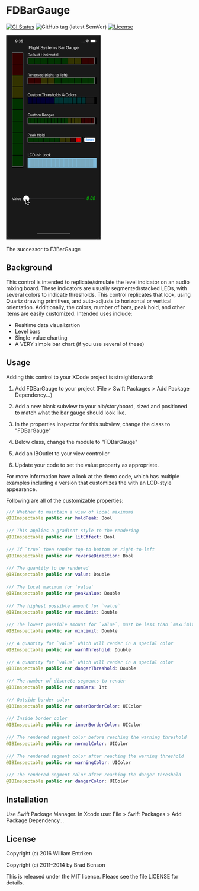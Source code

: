 # FDBarGauge

[![CI Status](http://img.shields.io/travis/fulldecent/FDBarGauge.svg?style=flat)](https://travis-ci.org/fulldecent/FDBarGauge)
![GitHub tag (latest SemVer)](https://img.shields.io/github/v/tag/fulldecent/FDBarGauge)
[![License](https://img.shields.io/github/license/fulldecent/FDBarGauge)](LICENSE)

![Screenshot](FDBarGauge.gif "Screenshot of Component Demo App")

The successor to F3BarGauge


## Background

This control is intended to replicate/simulate the level indicator on an audio mixing board. These indicators are usually segmented/stacked LEDs, with several colors to indicate thresholds. This control replicates that look, using Quartz drawing primitives, and auto-adjusts to horizontal or vertical orientation. Additionally, the colors, number of bars, peak hold, and other items are easily customized. Intended uses include:

 * Realtime data visualization
 * Level bars
 * Single-value charting
 * A VERY simple bar chart (if you use several of these)

## Usage

Adding this control to your XCode project is straightforward:

1.  Add FDBarGauge to your project (File > Swift Packages > Add Package Dependency...)

2.  Add a new blank subview to your nib/storyboard, sized and positioned to match what the bar gauge should look like.
    
3.  In the properties inspector for this subview, change the class to "FDBarGauge"
    
4.  Below class, change the module to "FDBarGauge"

5.  Add an IBOutlet to your view controller

6.  Update your code to set the value property as appropriate.

For more information have a look at the demo code, which has multiple examples including a version that customizes the with an LCD-style appearance.

Following are all of the customizable properties:

```swift
/// Whether to maintain a view of local maximums
@IBInspectable public var holdPeak: Bool

/// This applies a gradient style to the rendering
@IBInspectable public var litEffect: Bool

/// If `true` then render top-to-bottom or right-to-left
@IBInspectable public var reverseDirection: Bool

/// The quantity to be rendered
@IBInspectable public var value: Double

/// The local maximum for `value`
@IBInspectable public var peakValue: Double

/// The highest possible amount for `value`
@IBInspectable public var maxLimit: Double

/// The lowest possible amount for `value`, must be less than `maxLimit`
@IBInspectable public var minLimit: Double

/// A quantity for `value` which will render in a special color
@IBInspectable public var warnThreshold: Double

/// A quantity for `value` which will render in a special color
@IBInspectable public var dangerThreshold: Double

/// The number of discrete segments to render
@IBInspectable public var numBars: Int

/// Outside border color
@IBInspectable public var outerBorderColor: UIColor

/// Inside border color
@IBInspectable public var innerBorderColor: UIColor

/// The rendered segment color before reaching the warning threshold
@IBInspectable public var normalColor: UIColor

/// The rendered segment color after reaching the warning threshold
@IBInspectable public var warningColor: UIColor

/// The rendered segment color after reaching the danger threshold
@IBInspectable public var dangerColor: UIColor
```

## Installation

Use Swift Package Manager. In Xcode use: File > Swift Packages > Add Package Dependency…

## License

Copyright (c) 2016 William Entriken

Copyright (c) 2011–2014 by Brad Benson

This is released under the MIT licence. Please see the file LICENSE for details.
